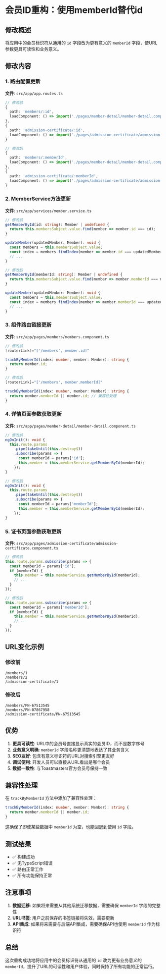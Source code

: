 # 会员ID重构：使用memberId替代id

## 修改概述

将应用中的会员标识符从通用的 `id` 字段改为更有意义的 `memberId` 字段，使URL参数更具可读性和业务意义。

## 修改内容

### 1. 路由配置更新

**文件**: `src/app/app.routes.ts`

```typescript
// 修改前
{
  path: 'members/:id',
  loadComponent: () => import('./pages/member-detail/member-detail.component').then(m => m.MemberDetailComponent)
},
{
  path: 'admission-certificate/:id',
  loadComponent: () => import('./pages/admission-certificate/admission-certificate.component').then(m => m.AdmissionCertificateComponent)
}

// 修改后
{
  path: 'members/:memberId',
  loadComponent: () => import('./pages/member-detail/member-detail.component').then(m => m.MemberDetailComponent)
},
{
  path: 'admission-certificate/:memberId',
  loadComponent: () => import('./pages/admission-certificate/admission-certificate.component').then(m => m.AdmissionCertificateComponent)
}
```

### 2. MemberService方法更新

**文件**: `src/app/services/member.service.ts`

```typescript
// 修改前
getMemberById(id: string): Member | undefined {
  return this.membersSubject.value.find(member => member.id === id);
}

updateMember(updatedMember: Member): void {
  const members = this.membersSubject.value;
  const index = members.findIndex(member => member.id === updatedMember.id);
  // ...
}

// 修改后
getMemberById(memberId: string): Member | undefined {
  return this.membersSubject.value.find(member => member.memberId === memberId);
}

updateMember(updatedMember: Member): void {
  const members = this.membersSubject.value;
  const index = members.findIndex(member => member.memberId === updatedMember.memberId);
  // ...
}
```

### 3. 组件路由链接更新

**文件**: `src/app/pages/members/members.component.ts`

```typescript
// 修改前
[routerLink]="['/members', member.id]"

trackByMemberId(index: number, member: Member): string {
  return member.id;
}

// 修改后
[routerLink]="['/members', member.memberId]"

trackByMemberId(index: number, member: Member): string {
  return member.memberId || member.id; // 兼容性处理
}
```

### 4. 详情页面参数获取更新

**文件**: `src/app/pages/member-detail/member-detail.component.ts`

```typescript
// 修改前
ngOnInit(): void {
  this.route.params
    .pipe(takeUntil(this.destroy$))
    .subscribe(params => {
      const memberId = params['id'];
      this.member = this.memberService.getMemberById(memberId);
    });
}

// 修改后
ngOnInit(): void {
  this.route.params
    .pipe(takeUntil(this.destroy$))
    .subscribe(params => {
      const memberId = params['memberId'];
      this.member = this.memberService.getMemberById(memberId);
    });
}
```

### 5. 证书页面参数获取更新

**文件**: `src/app/pages/admission-certificate/admission-certificate.component.ts`

```typescript
// 修改前
this.route.params.subscribe(params => {
  const memberId = params['id'];
  if (memberId) {
    this.member = this.memberService.getMemberById(memberId);
    // ...
  }
});

// 修改后
this.route.params.subscribe(params => {
  const memberId = params['memberId'];
  if (memberId) {
    this.member = this.memberService.getMemberById(memberId);
    // ...
  }
});
```

## URL变化示例

### 修改前
```
/members/1
/members/2
/admission-certificate/1
```

### 修改后
```
/members/PN-67513545
/members/PN-07867958
/admission-certificate/PN-67513545
```

## 优势

1. **更具可读性**: URL中的会员号直接显示真实的会员ID，而不是数字序号
2. **业务意义明确**: `memberId` 字段名称更清楚地表达了其业务含义
3. **SEO友好**: 包含有意义标识符的URL对搜索引擎更友好
4. **调试便利**: 开发人员可以直接从URL看出是哪个会员
5. **数据一致性**: 与Toastmasters官方会员号保持一致

## 兼容性处理

在 `trackByMemberId` 方法中添加了兼容性处理：

```typescript
trackByMemberId(index: number, member: Member): string {
  return member.memberId || member.id;
}
```

这确保了即使某些数据中 `memberId` 为空，也能回退到使用 `id` 字段。

## 测试结果

- ✅ 构建成功
- ✅ 无TypeScript错误
- ✅ 路由正常工作
- ✅ 所有功能保持正常

## 注意事项

1. **数据迁移**: 如果将来需要从其他系统迁移数据，需要确保 `memberId` 字段的完整性
2. **URL书签**: 用户之前保存的书签链接将失效，需要更新
3. **API集成**: 如果将来需要与后端API集成，需要确保API也使用 `memberId` 作为标识符

## 总结

这次重构成功地将应用中的会员标识符从通用的 `id` 改为更有业务意义的 `memberId`，提升了URL的可读性和用户体验，同时保持了所有功能的正常运行。
